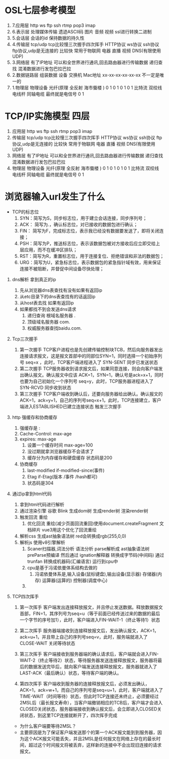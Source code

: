 # OSL七层参考模型   
   1. 7.应用层 http ws ftp ssh rtmp pop3 imap
   2. 6.表示层 处理媒体传输 遗迹ASCII码 图片 音频 视频 ssl进行转换二进制
   3. 5.会话层 会话的id 保持数据的持久性
   4. 4.传输层 tcp/udp tcp比较慢三次握手四次挥手 HTTP协议 ws协议 ssh协议 ftp协议,udp是无连接的 比较快 常用于物联网 电器 直播 视频 DNS(有限使用UDP)
   5. 3.网络层 有了IP地址 可以和全世界进行通讯,回去路由器进行传输数据 递归查找 混淆数据进行发包巴拉巴拉 
   6. 2.数据链路层 组装数据 设备 交换机 Mac地址 xx-xx-xx-xx-xx-xx 不一定是唯一的
   7. 1.物理层 物理设备 光纤(原理 全反射 海市蜃楼 ) 0 1 0 1 0 1 0 1  比特流 双绞线 电线杆 同轴电缆 最终就是电信号 0 1 
# TCP/IP实施模型 四层
   1. 应用层 http ws ftp ssh rtmp pop3 imap
   2. 传输层 tcp/udp tcp比较慢三次握手四次挥手 HTTP协议 ws协议 ssh协议 ftp协议,udp是无连接的 比较快 常用于物联网 电器 直播 视频 DNS(有限使用UDP)
   3. 网络层 有了IP地址 可以和全世界进行通讯,回去路由器进行传输数据 递归查找 混淆数据进行发包巴拉巴拉 
   4. 物理层 物理设备 光纤(原理 全反射 海市蜃楼 ) 0 1 0 1 0 1 0 1  比特流 双绞线 电线杆 同轴电缆 最终就是电信号 0 1 
# 浏览器输入url发生了什么
- TCP的标志位
    1. SYN：简写为S，同步标志位，用于建立会话连接，同步序列号；
    2. ACK： 简写为.，确认标志位，对已接收的数据包进行确认；
    3. FIN： 简写为F，完成标志位，表示我已经没有数据要发送了，即将关闭连接；
    4. PSH：简写为P，推送标志位，表示该数据包被对方接收后应立即交给上层应用，而不在缓冲区排队；
    5. RST：简写为R，重置标志位，用于连接复位、拒绝错误和非法的数据包；
    6. URG：简写为U，紧急标志位，表示数据包的紧急指针域有效，用来保证连接不被阻断，并督促中间设备尽快处理；
1. dns解析 拿到真正的ip
    1. 先从浏览器dns表查找有没有如果有返回ip
    2. 从etc目录下的dns表查找有的话返回ip
    3. 从host表去找 如果有返回ip 
    4. 如果都找不到会发送dns请求
       1. 递归查询 根域名服务器 . 
       2. 顶级域名服务器 com. 
       3. 权威服务器查找baidu.com. 
2. Tcp三次握手
   1. 第一次握手 TCP客户进程也是先创建传输控制块TCB，然后向服务器发出连接请求报文，这是报文首部中的同部位SYN=1，同时选择一个初始序列号 seq=x ，此时，TCP客户端进程进入了 SYN-SENT 同步已发送状态
    2. 第二次握手 TCP服务器收到请求报文后，如果同意连接，则会向客户端发出确认报文。确认报文中应该 ACK=1，SYN=1，确认号是ack=x+1，同时也要为自己初始化一个序列号 seq=y，此时，TCP服务器进程进入了 SYN-RCVD 同步收到状态
    3. 第三次握手 TCP客户端收到确认后，还要向服务器给出确认。确认报文的ACK=1，ack=y+1，自己的序列号seq=x+1，此时，TCP连接建立，客户端进入ESTABLISHED已建立连接状态 触发三次握手
3. http 强缓存和协商缓存
   1. 强缓存是 :
   2. Cache-Control: max-age
   3. expires: max-age 
      1. 设置一个缓存时间 max-age=100 
      2. 没过期就拿浏览器缓存不会请求了
      3. 缓存分为内存缓存和硬盘缓存 状态码是200
   4. 协商缓存
      1. last-modified if-modified-since(事件) 
      2. Etag if-Etag(版本 /事件 /hash都可) 
      3. 状态码是304
4. 通过ip拿到html代码
   1. 拿到html代码进行解析
   2. 通过渲染引擎 谷歌 Blink 生成dom树 生成render树 渲染render树
   3. 触发回流 重绘  
      1. 优化回流 重绘(减少页面回流重回)使用document.createFragment 文档碎片 vue3用这个优化了回流重绘
   4. 解析css 生成ast抽象语法树 red会转换成rgb(255,0,0) 
   5. 解析js 使用v8引擎解析
      1. Scaner扫描器,词法分析 语法分析 parse解析成 ast抽象语法树 preParse预编译 然后通过 ignation解释器 转换成字节码(中间码) 通过trunfan 转换成机器码(汇编语言) 运行到cpu中
      2. cpu是基于冯诺依曼体系结构去做的
         1. 冯诺依曼体系是,输入设备(鼠标键盘),输出设备(显示器) 存储器(内存) 运算器(运算的) 控制器(调度中心)
      3. 


5. TCP四次挥手
   1. 第一次挥手 客户端发出连接释放报文，并且停止发送数据。释放数据报文首部，FIN=1，其序列号为seq=u（等于前面已经传送过来的数据的最后一个字节的序号加1），此时，客户端进入FIN-WAIT-1（终止等待1）状态

   2. 第二次挥手 服务器端接收到连接释放报文后，发出确认报文，ACK=1，ack=u+1，并且带上自己的序列号seq=v，此时，服务端就进入了CLOSE-WAIT 关闭等待状态

   1. 第三次挥手 客户端接收到服务器端的确认请求后，客户端就会进入FIN-WAIT-2（终止等待2）状态，等待服务器发送连接释放报文，服务器将最后的数据发送完毕后，就向客户端发送连接释放报文，服务器就进入了LAST-ACK（最后确认）状态，等待客户端的确认。

   4. 第四次挥手 客户端收到服务器的连接释放报文后，必须发出确认，ACK=1，ack=w+1，而自己的序列号是seq=u+1，此时，客户端就进入了TIME-WAIT（时间等待）状态，但此时TCP连接还未终止，必须要经过2MSL后（最长报文寿命），当客户端撤销相应的TCB后，客户端才会进入CLOSED关闭状态，服务器端接收到确认报文后，会立即进入CLOSED关闭状态，到这里TCP连接就断开了，四次挥手完成

   - 为什么客户端要等待2MSL？
   - 主要原因是为了保证客户端发送那个的第一个ACK报文能到到服务器，因为这个ACK报文可能丢失，并且2MSL是任何报文在网络上存在的最长时间，超过这个时间报文将被丢弃，这样新的连接中不会出现旧连接的请求报文。